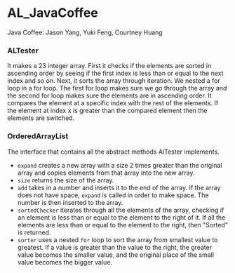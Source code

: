 # AL_JavaCoffee
Java Coffee: Jason Yang, Yuki Feng, Courtney Huang
### ALTester
It makes a 23 integer array. First it checks if the elements are sorted in ascending
order by seeing if the first index is less than or equal to the next index and so on.
Next, it sorts the array through iteration. We nested a for loop in a for loop. The
first for loop makes sure we go through the array and the second for loop makes sure the
elements are in ascending order. It compares the element at a specific index with the
rest of the elements. If the element at index x is greater than the compared element then the elements are switched.
### OrderedArrayList
The interface that contains all the abstract methods AlTester implements.
 - `expand` creates a new array with a size 2 times greater than the original array and copies elements from that array into the new array.
 - `size` returns the size of the array.
 - `add` takes in a number and inserts it to the end of the array. If the array does not have space, `expand` is called in order to make space. The number is then inserted to the array.
 - `sortedChecker` iterates through all the elements of the array, checking if an element is less than or equal to the element to the right of it. If all the elements are less than or equal to the element to the right, then "Sorted" is returned.
 - `sorter` uses a nested `for` loop to sort the array from smallest value to greatest. If a value is greater than the value to the right, the greater value becomes the smaller value, and the original place of the small value becomes the bigger value.
